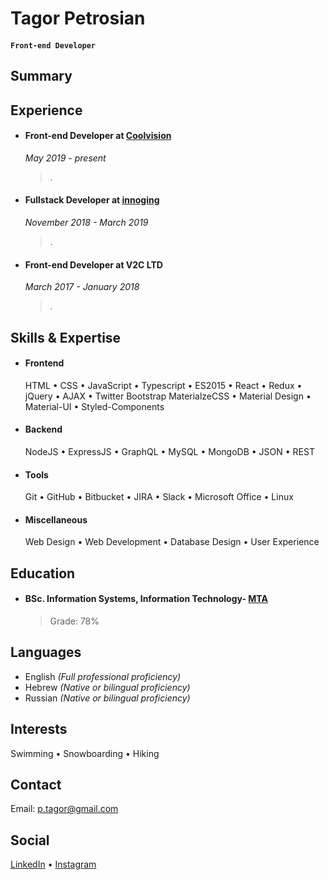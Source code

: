 # Tagor Petrosian

#### `Front-end Developer`

## Summary

<!-- Loves Internet and `<coding>`. A strong believer in quality and in the fact that programming has no language. -->

## Experience

- #### Front-end Developer at [Coolvision](https://www.facebook.com/pages/Coolvision/203135376370384)

  _May 2019 - present_

  > .

- #### Fullstack Developer at [innoging](https://innoging.com/)

  _November 2018 - March 2019_

  > .

- #### Front-end Developer at V2C LTD

  _March 2017 - January 2018_

  > .

## Skills & Expertise

- #### Frontend

  HTML &bull; CSS &bull; JavaScript &bull; Typescript &bull; ES2015 &bull; React &bull; Redux &bull; jQuery &bull; AJAX &bull; Twitter Bootstrap
  MaterialzeCSS &bull; Material Design &bull; Material-UI &bull; Styled-Components

- #### Backend

  NodeJS &bull; ExpressJS &bull; GraphQL &bull; MySQL &bull; MongoDB &bull; JSON &bull; REST

- #### Tools

  Git &bull; GitHub &bull; Bitbucket &bull; JIRA &bull; Slack &bull; Microsoft Office &bull; Linux

- #### Miscellaneous
  Web Design &bull; Web Development &bull; Database Design &bull; User Experience

## Education

- #### BSc. Information Systems, Information Technology- [MTA](https://www.mta.ac.il/)

  > Grade: 78%

## Languages

- English _(Full professional proficiency)_
- Hebrew _(Native or bilingual proficiency)_
- Russian _(Native or bilingual proficiency)_

## Interests

Swimming &bull; Snowboarding &bull; Hiking

## Contact

Email: [p.tagor@gmail.com](mailto:p.tagor@gmail.com)

## Social

[LinkedIn](https://www.linkedin.com/in/tagor-petrosian-a6493b7b/) &bull; [Instagram](https://www.instagram.com/p.tagor/)
